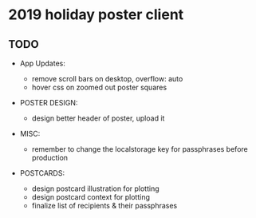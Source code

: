 # 2019 holiday poster client

## TODO

* App Updates:
  - remove scroll bars on desktop, overflow: auto
  - hover css on zoomed out poster squares

* POSTER DESIGN:
  - design better header of poster, upload it
* MISC:
  - remember to change the localstorage key for passphrases before production
* POSTCARDS:
  - design postcard illustration for plotting
  - design postcard context for plotting
  - finalize list of recipients & their passphrases
